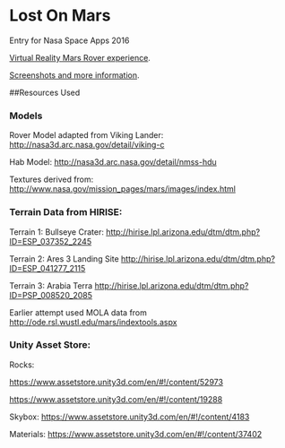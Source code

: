# Lost On Mars
Entry for Nasa Space Apps 2016

[Virtual Reality Mars Rover experience](https://ponderousmad.com/lost-on-mars/play.html).

[Screenshots and more information](https://docs.google.com/presentation/d/1FY9hcGKDyyYILS06JRFM70J71cZhWovJEg7Fy7BvVps/edit?usp=sharing).

##Resources Used

### Models

Rover Model adapted from Viking Lander: http://nasa3d.arc.nasa.gov/detail/viking-c

Hab Model: http://nasa3d.arc.nasa.gov/detail/nmss-hdu

Textures derived from: http://www.nasa.gov/mission_pages/mars/images/index.html

### Terrain Data from HIRISE:

Terrain 1: Bullseye Crater:
http://hirise.lpl.arizona.edu/dtm/dtm.php?ID=ESP_037352_2245

Terrain 2: Ares 3 Landing Site
http://hirise.lpl.arizona.edu/dtm/dtm.php?ID=ESP_041277_2115

Terrain 3: Arabia Terra
http://hirise.lpl.arizona.edu/dtm/dtm.php?ID=PSP_008520_2085

Earlier attempt used MOLA data from
http://ode.rsl.wustl.edu/mars/indextools.aspx

### Unity Asset Store:

Rocks:

https://www.assetstore.unity3d.com/en/#!/content/52973

https://www.assetstore.unity3d.com/en/#!/content/19288

Skybox:
https://www.assetstore.unity3d.com/en/#!/content/4183

Materials:
https://www.assetstore.unity3d.com/en/#!/content/37402
